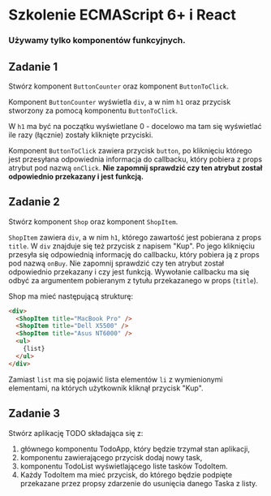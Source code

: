 # Szkolenie ECMAScript 6+ i React

### Używamy tylko komponentów funkcyjnych.


## Zadanie 1

Stwórz komponent `ButtonCounter` oraz komponent `ButtonToClick`.

Komponent `ButtonCounter` wyświetla `div`, a w nim `h1` oraz przycisk stworzony za pomocą komponentu `ButtonToClick`. 

W `h1` ma być na początku wyświetlane 0 - docelowo ma tam się wyświetlać ile razy (łącznie) zostały kliknięte przyciski.

Komponent `ButtonToClick` zawiera  przycisk `button`, po kliknięciu którego jest przesyłana odpowiednia informacja do callbacku, który pobiera z props atrybut pod nazwą `onClick`. **Nie zapomnij sprawdzić czy ten atrybut został odpowiednio przekazany i jest funkcją.**



## Zadanie 2

Stwórz komponent `Shop` oraz komponent `ShopItem`.

`ShopItem` zawiera `div`, a w nim `h1`, którego zawartość jest pobierana z props `title`. W `div` znajduje się też przycisk z napisem "Kup". Po jego kliknięciu przesyła się odpowiednią informację do callbacku, który pobiera ją z props pod nazwą `onBuy`. Nie zapomnij sprawdzić czy ten atrybut został odpowiednio przekazany i czy jest funkcją. Wywołanie callbacku ma się odbyć za argumentem pobieranym z tytułu przekazanego w props (`title`).

Shop ma mieć następującą strukturę:

```html
<div>
  <ShopItem title="MacBook Pro" />
  <ShopItem title="Dell X5500" />
  <ShopItem title="Asus NT6000" />
  <ul>
    {list}
  </ul>           
</div>        
```
Zamiast `list` ma się pojawić lista elementów `li` z wymienionymi elementami, na których użytkownik kliknął przycisk "Kup".



## Zadanie 3

Stwórz aplikację TODO składająca się z:

1. głównego komponentu TodoApp, który będzie trzymał stan aplikacji,
2. komponentu zawierającego przycisk dodaj nowy task,
3. komponentu TodoList wyświetlającego liste tasków TodoItem.
4. Każdy TodoItem ma mieć przycisk, do którego będzie podpięte przekazane przez propsy zdarzenie do usunięcia danego Taska z listy.

 